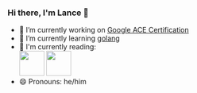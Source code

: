 ### Hi there, I'm Lance 👋

- 🔭 I’m currently working on [Google ACE Certification](https://cloud.google.com/certification/cloud-engineer)
- 🌱 I’m currently learning [golang](https://golang.org)
- :book: I'm currently reading:<br>
[<img src="https://images-na.ssl-images-amazon.com/images/I/51r8VtdbbJL._SX379_BO1,204,203,200_.jpg" width="50">](https://www.oreilly.com/library/view/implementing-service-level/9781492076803/)&nbsp;[<img src="https://m.media-amazon.com/images/I/41+aN7ZbS9L.jpg" width="50">](https://www.vanityfair.com/style/2018/02/tara-westover-memoir-educated-interview)
- 😄 Pronouns: he/him
